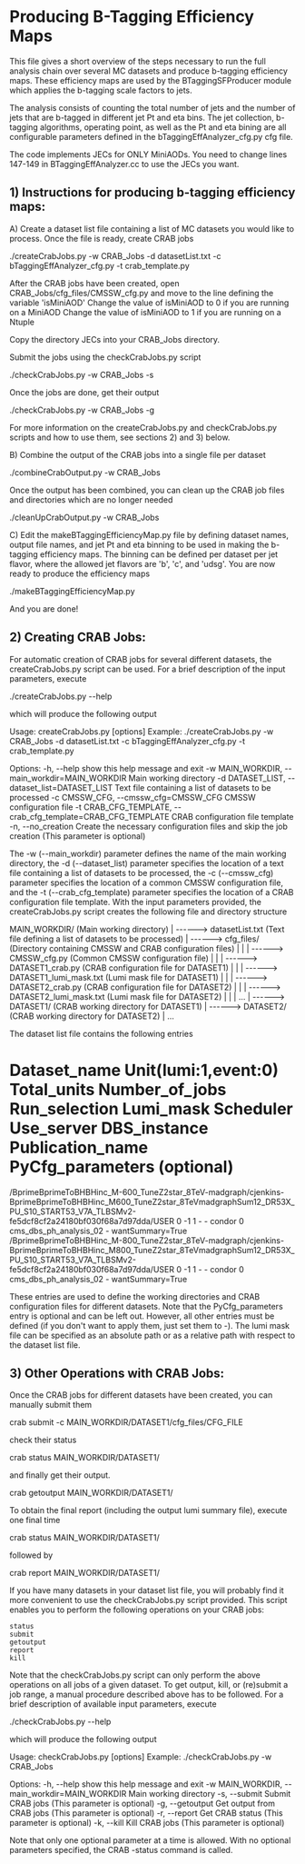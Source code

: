 # Producing B-Tagging Efficiency Maps

This file gives a short overview of the steps necessary to run the full analysis chain over several MC datasets
and produce b-tagging efficiency maps. These efficiency maps are used by the BTaggingSFProducer module which applies
the b-tagging scale factors to jets.

The analysis consists of counting the total number of jets and the number of jets
that are b-tagged in different jet Pt and eta bins. The jet collection, b-tagging algorithms, operating point, as well
as the Pt and eta bining are all configurable parameters defined in the bTaggingEffAnalyzer_cfg.py cfg file.

The code implements JECs for ONLY MiniAODs. You need to change lines 147-149 in BTaggingEffAnalyzer.cc to use the JECs you want.

## 1) Instructions for producing b-tagging efficiency maps:

A) Create a dataset list file containing a list of MC datasets you would like to process. Once the file is ready,
   create CRAB jobs

   ./createCrabJobs.py -w CRAB_Jobs -d datasetList.txt -c bTaggingEffAnalyzer_cfg.py -t crab_template.py

   After the CRAB jobs have been created, open CRAB_Jobs/cfg_files/CMSSW_cfg.py and move to the line defining the variable 'isMiniAOD'
   Change the value of isMiniAOD to 0 if you are running on a MiniAOD
   Change the value of isMiniAOD to 1 if you are running on a Ntuple

   Copy the directory JECs into your CRAB_Jobs directory.

   Submit the jobs using the checkCrabJobs.py script

   ./checkCrabJobs.py -w CRAB_Jobs -s

   Once the jobs are done, get their output

   ./checkCrabJobs.py -w CRAB_Jobs -g

   For more information on the createCrabJobs.py and checkCrabJobs.py scripts and how to use them, see sections 2) and
   3) below.

B) Combine the output of the CRAB jobs into a single file per dataset

   ./combineCrabOutput.py -w CRAB_Jobs

   Once the output has been combined, you can clean up the CRAB job files and directories which are no longer needed

   ./cleanUpCrabOutput.py -w CRAB_Jobs

C) Edit the makeBTaggingEfficiencyMap.py file by defining dataset names, output file names, and jet Pt and eta binning
   to be used in making the b-tagging efficiency maps. The binning can be defined per dataset per jet flavor, where the
   allowed jet flavors are 'b', 'c', and 'udsg'. You are now ready to produce the efficiency maps

   ./makeBTaggingEfficiencyMap.py

   And you are done!


## 2) Creating CRAB Jobs:

For automatic creation of CRAB jobs for several different datasets, the createCrabJobs.py script can be used.
For a brief description of the input parameters, execute

./createCrabJobs.py --help

which will produce the following output

Usage: createCrabJobs.py [options]
Example: ./createCrabJobs.py -w CRAB_Jobs -d datasetList.txt -c bTaggingEffAnalyzer_cfg.py -t crab_template.py

Options:
  -h, --help            show this help message and exit
  -w MAIN_WORKDIR, --main_workdir=MAIN_WORKDIR
                        Main working directory
  -d DATASET_LIST, --dataset_list=DATASET_LIST
                        Text file containing a list of datasets to be
                        processed
  -c CMSSW_CFG, --cmssw_cfg=CMSSW_CFG
                        CMSSW configuration file
  -t CRAB_CFG_TEMPLATE, --crab_cfg_template=CRAB_CFG_TEMPLATE
                        CRAB configuration file template
  -n, --no_creation     Create the necessary configuration files and skip the
                        job creation (This parameter is optional)

The -w (--main_workdir) parameter defines the name of the main working directory, the -d (--dataset_list)
parameter specifies the location of a text file containing a list of datasets to be processed, the -c (--cmssw_cfg)
parameter specifies the location of a common CMSSW configuration file, and the -t (--crab_cfg_template) parameter
specifies the location of a CRAB configuration file template. With the input parameters provided, the createCrabJobs.py
script creates the following file and directory structure

MAIN_WORKDIR/ (Main working directory)
    |
    ------> datasetList.txt (Text file defining a list of datasets to be processed)
    |
    ------> cfg_files/ (Directory containing CMSSW and CRAB configuration files)
    |          |
    |          ------> CMSSW_cfg.py (Common CMSSW configuration file)
    |          |
    |          ------> DATASET1_crab.py (CRAB configuration file for DATASET1)
    |          |
    |          ------> DATASET1_lumi_mask.txt (Lumi mask file for DATASET1)
    |          |
    |          ------> DATASET2_crab.py (CRAB configuration file for DATASET2)
    |          |
    |          ------> DATASET2_lumi_mask.txt (Lumi mask file for DATASET2)
    |          |
    |          ...
    |
    ------> DATASET1/ (CRAB working directory for DATASET1)
    |
    ------> DATASET2/ (CRAB working directory for DATASET2)
    |
    ...

The dataset list file contains the following entries

 # Dataset_name                                                                                                                                                                                  Unit(lumi:1,event:0)   Total_units   Number_of_jobs   Run_selection   Lumi_mask   Scheduler   Use_server             DBS_instance   Publication_name   PyCfg_parameters (optional)
/BprimeBprimeToBHBHinc_M-600_TuneZ2star_8TeV-madgraph/cjenkins-BprimeBprimeToBHBHinc_M600_TuneZ2star_8TeVmadgraphSum12_DR53X_PU_S10_START53_V7A_TLBSMv2-fe5dcf8cf2a24180bf030f68a7d97dda/USER                      0            -1                1               -           -      condor            0   cms_dbs_ph_analysis_02                  -   wantSummary=True
/BprimeBprimeToBHBHinc_M-800_TuneZ2star_8TeV-madgraph/cjenkins-BprimeBprimeToBHBHinc_M800_TuneZ2star_8TeVmadgraphSum12_DR53X_PU_S10_START53_V7A_TLBSMv2-fe5dcf8cf2a24180bf030f68a7d97dda/USER                      0            -1                1               -           -      condor            0   cms_dbs_ph_analysis_02                  -   wantSummary=True

These entries are used to define the working directories and CRAB configuration files for different datasets. Note that
the PyCfg_parameters entry is optional and can be left out. However, all other entries must be defined (if you don't want
to apply them, just set them to -). The lumi mask file can be specified as an absolute path or as a relative path with
respect to the dataset list file.


## 3) Other Operations with CRAB Jobs:

Once the CRAB jobs for different datasets have been created, you can manually submit them

crab submit -c MAIN_WORKDIR/DATASET1/cfg_files/CFG_FILE

check their status

crab status MAIN_WORKDIR/DATASET1/

and finally get their output.

crab getoutput MAIN_WORKDIR/DATASET1/

To obtain the final report (including the output lumi summary file), execute one final time

crab status MAIN_WORKDIR/DATASET1/

followed by

crab report MAIN_WORKDIR/DATASET1/

If you have many datasets in your dataset list file, you will probably find it more convenient to use the checkCrabJobs.py
script provided. This script enables you to perform the following operations on your CRAB jobs:

    status
    submit
    getoutput
    report
    kill

Note that the checkCrabJobs.py script can only perform the above operations on all jobs of a given dataset. To get output,
kill, or (re)submit a job range, a manual procedure described above has to be followed. For a brief description of
available input parameters, execute

./checkCrabJobs.py --help

which will produce the following output

Usage: checkCrabJobs.py [options]
Example: ./checkCrabJobs.py -w CRAB_Jobs

Options:
  -h, --help            show this help message and exit
  -w MAIN_WORKDIR, --main_workdir=MAIN_WORKDIR
                        Main working directory
  -s, --submit          Submit CRAB jobs (This parameter is optional)
  -g, --getoutput       Get output from CRAB jobs (This parameter is optional)
  -r, --report          Get CRAB status (This parameter is optional)
  -k, --kill            Kill CRAB jobs (This parameter is optional)

Note that only one optional parameter at a time is allowed. With no optional parameters specified, the CRAB -status command is called.
